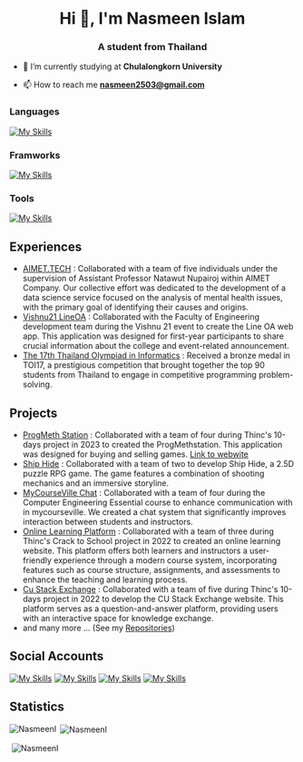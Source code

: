 <h1 align="center">Hi 👋, I'm Nasmeen Islam</h1>
<h3 align="center">A student from Thailand</h3>

- 🌱 I’m currently studying at **Chulalongkorn University**

- 📫 How to reach me **nasmeen2503@gmail.com**

### Languages
[![My Skills](https://skillicons.dev/icons?i=html,css,js,ts,py,java,scala,go,c,cpp)](https://skillicons.dev)

### Framworks
[![My Skills](https://skillicons.dev/icons?i=react,nextjs,tailwind,express,nestjs,go,fastapi,prisma)](https://skillicons.dev)

### Tools
[![My Skills](https://skillicons.dev/icons?i=mongodb,firebase,postgresql,docker,rabbitmq,vscode,postman,idea,eclipse,aws)](https://skillicons.dev)

## Experiences
- [AIMET.TECH](https://github.com/AIMET-mentalhealth) : Collaborated with a team of five individuals under the supervision of Assistant Professor Natawut Nupairoj within AIMET Company. Our collective effort was dedicated to the development of a data science service focused on the analysis of mental health issues, with the primary goal of identifying their causes and origins.
- [Vishnu21 LineOA](https://github.com/esc-chula) : Collaborated with the Faculty of Engineering development team during the Vishnu 21 event to create the Line OA web app. This application was designed for first-year participants to share crucial information about the college and event-related announcement.
- [The 17th Thailand Olympiad in Informatics](https://web.facebook.com/photo/?fbid=328875552404497&set=pcb.328875735737812) : Received a bronze medal in TOI17, a prestigious competition that brought together the top 90 students from Thailand to engage in competitive programming problem-solving.

## Projects
- [ProgMeth Station](https://github.com/10-Days-Project-2023) : Collaborated with a team of four during Thinc's 10-days project in 2023 to created the ProgMethstation. This application was designed for buying and selling games.
  [Link to webwite](https://onenorgate.onrender.com)
- [Ship Hide](https://github.com/NasmeenI/Ship-Hide) : Collaborated with a team of two to develop Ship Hide, a 2.5D puzzle RPG game. The game features a combination of shooting mechanics and an immersive storyline.
- [MyCourseVille Chat](https://github.com/NasmeenI/MyCourseVilee-Chat) : Collaborated with a team of four during the Computer Engineering Essential course to enhance communication with in mycourseville. We created a chat system that significantly improves interaction between students and instructors.
- [Online Learning Platform](https://github.com/NasmeenI/E-COURSE-PLATFORM) : Collaborated with a team of three during Thinc's Crack to School project in 2022 to created an online learning website. This platform offers both learners and instructors a user-friendly experience through a modern course system, incorporating features such as course structure, assignments, and assessments to enhance the teaching and learning process.
- [Cu Stack Exchange](https://github.com/Thinc-Cu-Stack-Exchange) : Collaborated with a team of five during Thinc's 10-days project in 2022 to develop the CU Stack Exchange website. This platform serves as a question-and-answer platform, providing users with an interactive space for knowledge exchange.
- and many more ... (See my [Repositories](https://github.com/NasmeenI?tab=repositories))

## Social Accounts
[![My Skills](https://skillicons.dev/icons?i=instagram)](https://www.instagram.com/nasmeen_meen/)
[![My Skills](https://skillicons.dev/icons?i=discord)](https://discordapp.com/users/697783963963490407)
[![My Skills](https://skillicons.dev/icons?i=github)](https://github.com/NasmeenI)
[![My Skills](https://skillicons.dev/icons?i=linkedin)](https://www.linkedin.com/in/nasmeen-islam-7175572ab/)

## Statistics
<p><img align="left" src="https://github-readme-stats-git-masterrstaa-rickstaa.vercel.app/api/top-langs/?username=NasmeenI&&show_icons=true&theme=dark&exclude_repo=Thai-Word-Cutter" alt="NasmeenI" /></p>
<p>&nbsp;<img align="center" src="https://github-readme-stats-git-masterrstaa-rickstaa.vercel.app/api?username=NasmeenI&&show_icons=true&theme=dark" alt="NasmeenI" /></p>
<p>&nbsp;<img align="center" src="https://github-profile-trophy.vercel.app/?username=NasmeenI" alt="NasmeenI" /></p>
